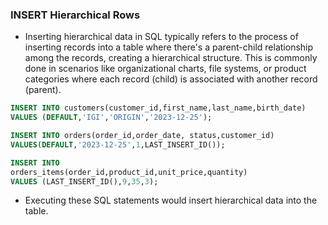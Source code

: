 ### INSERT Hierarchical Rows

- Inserting hierarchical data in SQL typically refers to the process of inserting records into a table where there's a parent-child relationship among the records, creating a hierarchical structure. This is commonly done in scenarios like organizational charts, file systems, or product categories where each record (child) is associated with another record (parent).

```sql
INSERT INTO customers(customer_id,first_name,last_name,birth_date)
VALUES (DEFAULT,'IGI','ORIGIN','2023-12-25');

INSERT INTO orders(order_id,order_date, status,customer_id)
VALUES(DEFAULT,'2023-12-25',1,LAST_INSERT_ID());

INSERT INTO
orders_items(order_id,product_id,unit_price,quantity)
VALUES (LAST_INSERT_ID(),9,35,3);
```

- Executing these SQL statements would insert hierarchical data into the table.
